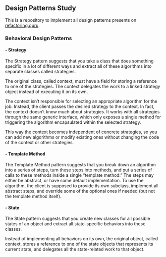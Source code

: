 ## Design Patterns Study

This is a repository to implement all design patterns presents on [refactoring.guru](https://refactoring.guru/design-patterns/).

### Behavioral Design Patterns

#### - Strategy
The Strategy pattern suggests that you take a class that does something specific in a lot of different ways and extract all of these algorithms into separate classes called strategies.

The original class, called context, must have a field for storing a reference to one of the strategies. The context delegates the work to a linked strategy object instead of executing it on its own.

The context isn’t responsible for selecting an appropriate algorithm for the job. Instead, the client passes the desired strategy to the context. In fact, the context doesn’t know much about strategies. It works with all strategies through the same generic interface, which only exposes a single method for triggering the algorithm encapsulated within the selected strategy.

This way the context becomes independent of concrete strategies, so you can add new algorithms or modify existing ones without changing the code of the context or other strategies.

#### - Template Method
The Template Method pattern suggests that you break down an algorithm into a series of steps, turn these steps into methods, and put a series of calls to these methods inside a single “template method.” The steps may either be abstract, or have some default implementation. To use the algorithm, the client is supposed to provide its own subclass, implement all abstract steps, and override some of the optional ones if needed (but not the template method itself).

#### - State
The State pattern suggests that you create new classes for all possible states of an object and extract all state-specific behaviors into these classes.

Instead of implementing all behaviors on its own, the original object, called context, stores a reference to one of the state objects that represents its current state, and delegates all the state-related work to that object.